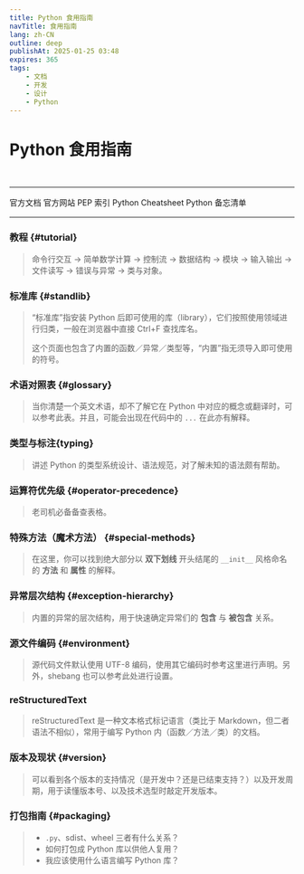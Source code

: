 ```yaml
---
title: Python 食用指南
navTitle: 食用指南
lang: zh-CN
outline: deep
publishAt: 2025-01-25 03:48
expires: 365
tags:
    - 文档
    - 开发
    - 设计
    - Python
---
```


<script setup lang="ts">
import { spacer } from "@/commons.ts";
import SeeAlso from "@/components/SeeAlso.vue";
import SeeAlsoLink from "@/components/SeeAlsoLink.vue";
</script>

# Python 食用指南

<RevisionInfo />

<hr style="margin-top: 48px; margin-bottom: 16px"/>

<SeeAlso align="center" :sep="spacer">
    <SeeAlsoLink no-arrow href="https://docs.python.org/zh-cn/3/index.html">官方文档</SeeAlsoLink>
    <SeeAlsoLink no-arrow href="https://www.python.org/">官方网站</SeeAlsoLink>
    <SeeAlsoLink no-arrow href="https://peps.python.org/">PEP 索引</SeeAlsoLink>
    <SeeAlsoLink no-arrow href="https://cheatsheets.zip/python">Python Cheatsheet</SeeAlsoLink>
    <SeeAlsoLink no-arrow href="https://quickref.cn/docs/python.html">Python 备忘清单</SeeAlsoLink>
</SeeAlso>

<hr style="margin-top: 16px"/>

### 教程 {#tutorial}

<LinkCard href="https://docs.python.org/zh-cn/3/tutorial/index.html" text="Python 教程" />

> 命令行交互 → 简单数学计算 → 控制流 → 数据结构 → 模块 → 输入输出 → 文件读写 → 错误与异常 → 类与对象。

### 标准库 {#standlib}

<LinkCard href="https://docs.python.org/zh-cn/3/library/index.html" text="Python 标准库" />

> “标准库”指安装 Python 后即可使用的库（library），它们按照使用领域进行归类，一般在浏览器中直接 Ctrl+F 查找库名。
> 
> 这个页面也包含了内置的函数／异常／类型等，“内置”指无须导入即可使用的符号。

### 术语对照表 {#glossary}

<LinkCard href="https://docs.python.org/zh-cn/3/glossary.html" text="术语对照表" />

> 当你清楚一个英文术语，却不了解它在 Python 中对应的概念或翻译时，可以参考此表。并且，可能会出现在代码中的 `...` 在此亦有解释。

### 类型与标注{typing}

<LinkCard href="https://typing.python.org/en/latest/spec/" text="Python 类型系统规范（英文）" />

> 讲述 Python 的类型系统设计、语法规范，对了解未知的语法颇有帮助。

### 运算符优先级 {#operator-precedence}

<LinkCard href="https://docs.python.org/zh-cn/3/reference/expressions.html#operator-precedence" text="6.17. 运算符优先级" />

> 老司机必备备查表格。

### 特殊方法（魔术方法） {#special-methods}

<LinkCard href="https://docs.python.org/zh-cn/3/reference/datamodel.html#special-method-names" text="3.3. 特殊方法名称" />

> 在这里，你可以找到绝大部分以 **双下划线** 开头结尾的 `__init__` 风格命名的 **方法** 和 **属性** 的解释。

### 异常层次结构 {#exception-hierarchy}

<LinkCard href="https://docs.python.org/zh-cn/3/library/exceptions.html#exception-hierarchy" text="异常层次结构" />

> 内置的异常的层次结构，用于快速确定异常们的 **包含** 与 **被包含** 关系。

### 源文件编码 {#environment}

<LinkCard href="https://docs.python.org/zh-cn/3/tutorial/interpreter.html#the-interpreter-and-its-environment"
          text="2.2.1. 源文件的字符编码" />

> 源代码文件默认使用 UTF-8 编码，使用其它编码时参考这里进行声明。另外，shebang 也可以参考此处进行设置。

### reStructuredText

<LinkCard href="https://devguide.python.org/documentation/markup/"
          text="reStructuredText markup - Python Developer's Guide" />

> reStructuredText 是一种文本格式标记语言（类比于 Markdown，但二者语法不相似），常用于编写 Python 内（函数／方法／类）的文档。

### 版本及现状 {#version}

<LinkCard href="https://devguide.python.org/versions/" text="Python 教程" />
<LinkCard href="https://devguide.python.org/developer-workflow/development-cycle/index.html"
          text="Status of Python versions - Python Developer's Guide" />

> 可以看到各个版本的支持情况（是开发中？还是已结束支持？）以及开发周期，用于读懂版本号、以及技术选型时敲定开发版本。

### 打包指南 {#packaging}

<LinkCard href="https://packaging.python.org/en/latest/overview/"
          text="Overview of Python Packaging - Python Packaging User Guide" />

> - `.py`、sdist、wheel 三者有什么关系？
> - 如何打包成 Python 库以供他人复用？
> - 我应该使用什么语言编写 Python 库？
